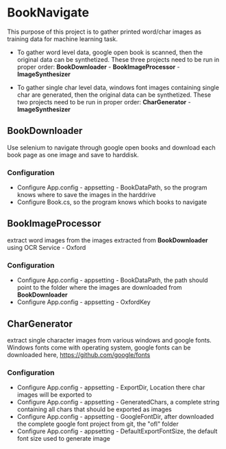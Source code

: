 # BookNavigate
This purpose of this project is to gather printed word/char images as training data for machine learning task. 
* To gather word level data, google open book is scanned, then the original data can be synthetized. These three projects need to be run in proper order: **BookDownloader** - **BookImageProcessor** - **ImageSynthesizer**

* To gather single char level data, windows font images containing single char are generated, then the original data can be synthetized. These two projects need to be run in proper order: **CharGenerator** - **ImageSynthesizer**

## BookDownloader
Use selenium to navigate through google open books and download each book page as one image and save to harddisk. 

### Configuration

* Configure App.config - appsetting - BookDataPath, so the program knows where to save the images in the harddrive
* Configure Book.cs, so the program knows which books to navigate



## BookImageProcessor
extract word images from the images extracted from **BookDownloader** using OCR Service - Oxford

### Configuration

* Configure App.config - appsetting - BookDataPath, the path should point to the folder where the images are downloaded from 
**BookDownloader** 
* Configure App.config - appsetting - OxfordKey



## CharGenerator
extract single character images from various windows and google fonts. Windows fonts come with operating system, google fonts can be downloaded here, https://github.com/google/fonts

### Configuration

* Configure App.config - appsetting - ExportDir, Location there char images will be exported to 
* Configure App.config - appsetting - GeneratedChars, a complete string containing all chars that should be exported as images
* Configure App.config - appsetting - GoogleFontDir, after downloaded the complete google font project from git, the "ofl" folder
* Configure App.config - appsetting - DefaultExportFontSize, the default font size used to generate image









